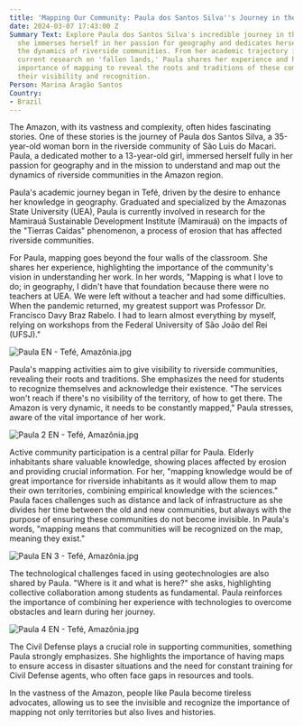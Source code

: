 ```yaml
---
title: 'Mapping Our Community: Paula dos Santos Silva''s Journey in the Amazon'
date: 2024-03-07 17:43:00 Z
Summary Text: Explore Paula dos Santos Silva's incredible journey in the Amazon, where
  she immerses herself in her passion for geography and dedicates herself to mapping
  the dynamics of riverside communities. From her academic trajectory in Tefé to her
  current research on 'fallen lands,' Paula shares her experience and highlights the
  importance of mapping to reveal the roots and traditions of these communities, ensuring
  their visibility and recognition.
Person: Marina Aragão Santos
Country:
- Brazil
---
```


The Amazon, with its vastness and complexity, often hides fascinating stories. One of these stories is the journey of Paula dos Santos Silva, a 35-year-old woman born in the riverside community of São Luis do Macari. Paula, a dedicated mother to a 13-year-old girl, immersed herself fully in her passion for geography and in the mission to understand and map out the dynamics of riverside communities in the Amazon region.

Paula's academic journey began in Tefé, driven by the desire to enhance her knowledge in geography. Graduated and specialized by the Amazonas State University (UEA), Paula is currently involved in research for the Mamirauá Sustainable Development Institute (Mamirauá) on the impacts of the "Tierras Caídas" phenomenon, a process of erosion that has affected riverside communities.

For Paula, mapping goes beyond the four walls of the classroom. She shares her experience, highlighting the importance of the community's vision in understanding her work. In her words, "Mapping is what I love to do; in geography, I didn't have that foundation because there were no teachers at UEA. We were left without a teacher and had some difficulties. When the pandemic returned, my greatest support was Professor Dr. Francisco Davy Braz Rabelo. I had to learn almost everything by myself, relying on workshops from the Federal University of São João del Rei (UFSJ)."

![Paula EN - Tefé, Amazônia.jpg](/uploads/Paula%20EN%20-%20Tefe%CC%81,%20Amazo%CC%82nia.jpg)

Paula's mapping activities aim to give visibility to riverside communities, revealing their roots and traditions. She emphasizes the need for students to recognize themselves and acknowledge their existence. "The services won't reach if there's no visibility of the territory, of how to get there. The Amazon is very dynamic, it needs to be constantly mapped," Paula stresses, aware of the vital importance of her work.

![Paula 2 EN - Tefé, Amazônia.jpg](/uploads/Paula%202%20EN%20-%20Tefe%CC%81,%20Amazo%CC%82nia.jpg)

Active community participation is a central pillar for Paula. Elderly inhabitants share valuable knowledge, showing places affected by erosion and providing crucial information. For her, "mapping knowledge would be of great importance for riverside inhabitants as it would allow them to map their own territories, combining empirical knowledge with the sciences." Paula faces challenges such as distance and lack of infrastructure as she divides her time between the old and new communities, but always with the purpose of ensuring these communities do not become invisible. In Paula's words, "mapping means that communities will be recognized on the map, meaning they exist."

![Paula EN 3 - Tefé, Amazônia.jpg](/uploads/Paula%20EN%203%20-%20Tefe%CC%81,%20Amazo%CC%82nia.jpg)

The technological challenges faced in using geotechnologies are also shared by Paula. "Where is it and what is here?" she asks, highlighting collective collaboration among students as fundamental. Paula reinforces the importance of combining her experience with technologies to overcome obstacles and learn during her journey.

![Paula 4 EN - Tefé, Amazônia.jpg](/uploads/Paula%204%20EN%20-%20Tefe%CC%81,%20Amazo%CC%82nia.jpg)

The Civil Defense plays a crucial role in supporting communities, something Paula strongly emphasizes. She highlights the importance of having maps to ensure access in disaster situations and the need for constant training for Civil Defense agents, who often face gaps in resources and tools.

In the vastness of the Amazon, people like Paula become tireless advocates, allowing us to see the invisible and recognize the importance of mapping not only territories but also lives and histories.